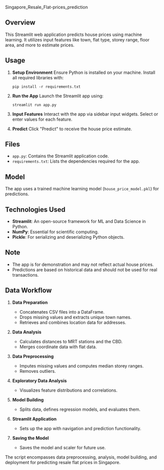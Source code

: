  Singapore_Resale_Flat-prices_prediction

 
## Overview
This Streamlit web application predicts house prices using machine learning. It utilizes input features like town, flat type, storey range, floor area, and more to estimate prices.

## Usage
1. **Setup Environment**
   Ensure Python is installed on your machine. Install all required libraries with:
   ```
   pip install -r requirements.txt
   ```

2. **Run the App**
   Launch the Streamlit app using:
   ```
   streamlit run app.py
   ```

3. **Input Features**
   Interact with the app via sidebar input widgets. Select or enter values for each feature.

4. **Predict**
   Click "Predict" to receive the house price estimate.

## Files
- `app.py`: Contains the Streamlit application code.
- `requirements.txt`: Lists the dependencies required for the app.

## Model
The app uses a trained machine learning model (`house_price_model.pkl`) for predictions.

## Technologies Used
- **Streamlit**: An open-source framework for ML and Data Science in Python.
- **NumPy**: Essential for scientific computing.
- **Pickle**: For serializing and deserializing Python objects.

## Note
- The app is for demonstration and may not reflect actual house prices.
- Predictions are based on historical data and should not be used for real transactions.

## Data Workflow
1. **Data Preparation**
   - Concatenates CSV files into a DataFrame.
   - Drops missing values and extracts unique town names.
   - Retrieves and combines location data for addresses.

2. **Data Analysis**
   - Calculates distances to MRT stations and the CBD.
   - Merges coordinate data with flat data.

3. **Data Preprocessing**
   - Imputes missing values and computes median storey ranges.
   - Removes outliers.

4. **Exploratory Data Analysis**
   - Visualizes feature distributions and correlations.

5. **Model Building**
   - Splits data, defines regression models, and evaluates them.

6. **Streamlit Application**
   - Sets up the app with navigation and prediction functionality.

7. **Saving the Model**
   - Saves the model and scaler for future use.

The script encompasses data preprocessing, analysis, model building, and deployment for predicting resale flat prices in Singapore.
```
